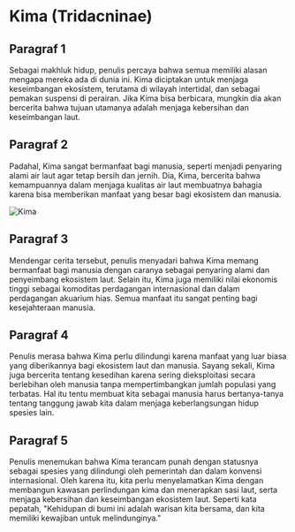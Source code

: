 # Kima (Tridacninae)

## Paragraf 1

Sebagai makhluk hidup, penulis percaya bahwa semua memiliki alasan mengapa mereka ada di dunia ini. Kima diciptakan untuk menjaga keseimbangan ekosistem, terutama di wilayah intertidal, dan sebagai pemakan suspensi di perairan. Jika Kima bisa berbicara, mungkin dia akan bercerita bahwa tujuan utamanya adalah menjaga kebersihan dan keseimbangan laut.

## Paragraf 2

Padahal, Kima sangat bermanfaat bagi manusia, seperti menjadi penyaring alami air laut agar tetap bersih dan jernih. Dia, Kima, bercerita bahwa kemampuannya dalam menjaga kualitas air laut membuatnya bahagia karena bisa memberikan manfaat yang besar bagi ekosistem dan manusia.

![Kima](https://asset-a.grid.id/crop/0x0:0x0/x/photo/2022/01/19/kima-yic-artikel-by-tionjpg-20220119124005.jpg)

## Paragraf 3

Mendengar cerita tersebut, penulis menyadari bahwa Kima memang bermanfaat bagi manusia dengan caranya sebagai penyaring alami dan penyeimbang ekosistem laut. Selain itu, Kima juga memiliki nilai ekonomis tinggi sebagai komoditas perdagangan internasional dan dalam perdagangan akuarium hias. Semua manfaat itu sangat penting bagi kesejahteraan manusia.

## Paragraf 4

Penulis merasa bahwa Kima perlu dilindungi karena manfaat yang luar biasa yang diberikannya bagi ekosistem laut dan manusia. Sayang sekali, Kima juga bercerita tentang kesedihan karena sering dieksploitasi secara berlebihan oleh manusia tanpa mempertimbangkan jumlah populasi yang terbatas. Hal itu tentu membuat kita sebagai manusia harus bertanya-tanya tentang tanggung jawab kita dalam menjaga keberlangsungan hidup spesies lain.

## Paragraf 5

Penulis menemukan bahwa Kima terancam punah dengan statusnya sebagai spesies yang dilindungi oleh pemerintah dan dalam konvensi internasional. Oleh karena itu, kita perlu menyelamatkan Kima dengan membangun kawasan perlindungan kima dan menerapkan sasi laut, serta menjaga kebersihan dan keseimbangan ekosistem laut. Seperti kata pepatah, "Kehidupan di bumi ini adalah warisan kita bersama, dan kita memiliki kewajiban untuk melindunginya."
